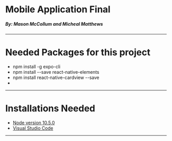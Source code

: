 # Mobile Application Final
##### By: Mason McCollum and Micheal Matthews 
---
# Needed Packages for this project
* npm install -g expo-cli
* npm install --save react-native-elements
* npm install react-native-cardview --save
*
---
# Installations Needed
* [Node version 10.5.0](https://nodejs.org/download/release/v10.15.0/win-x64/)
* [Visual Studio Code](https://code.visualstudio.com/docs/?dv=win)
---
